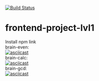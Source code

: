 [![Build Status](https://travis-ci.com/Baytser/frontend-project-lvl1.svg?branch=master)](https://travis-ci.com/Baytser/frontend-project-lvl1)
# frontend-project-lvl1
Install npm link <br>
brain-even:
<br>
[![asciicast](https://asciinema.org/a/258984.svg)](https://asciinema.org/a/258984)
<br>
brain-calc:
<br>
[![asciicast](https://asciinema.org/a/259157.svg)](https://asciinema.org/a/259157)
<br>
brain-gcd:
<br>
[![asciicast](https://asciinema.org/a/259158.svg)](https://asciinema.org/a/259158)

